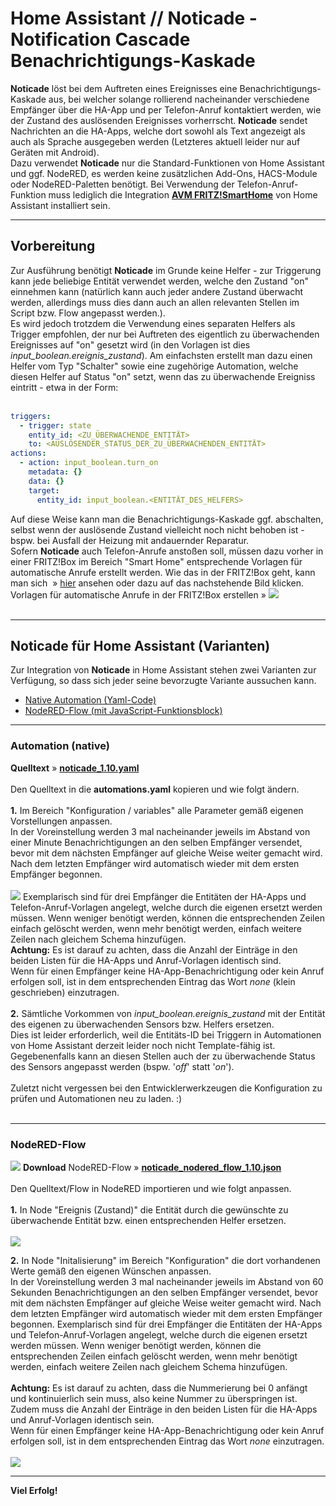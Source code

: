 <h1>Home Assistant // Noticade - Notification Cascade<br />Benachrichtigungs-Kaskade</h1>

<b>Noticade</b> löst bei dem Auftreten eines Ereignisses eine Benachrichtigungs-Kaskade aus, bei welcher solange rollierend nacheinander verschiedene Empfänger über die HA-App und per Telefon-Anruf kontaktiert werden, wie der Zustand des auslösenden Ereignisses vorherrscht.
<b>Noticade</b> sendet Nachrichten an die HA-Apps, welche dort sowohl als Text angezeigt als auch als Sprache ausgegeben werden (Letzteres aktuell leider nur auf Geräten mit Android).<br />
Dazu verwendet <b>Noticade</b> nur die Standard-Funktionen von Home Assistant und ggf. NodeRED, es werden keine zusätzlichen Add-Ons, HACS-Module oder NodeRED-Paletten benötigt. Bei Verwendung der Telefon-Anruf-Funktion muss lediglich die Integration <b><a href="https://www.home-assistant.io/integrations/fritzbox/" target="_blank">AVM FRITZ!SmartHome</a></b> von Home Assistant installiert sein.
<hr>
<h2>Vorbereitung</h2>
Zur Ausführung benötigt <b>Noticade</b> im Grunde keine Helfer - zur Triggerung kann jede beliebige Entität verwendet werden, welche den Zustand "on" einnehmen kann (natürlich kann auch jeder andere Zustand überwacht werden, allerdings muss dies dann auch an allen relevanten Stellen im Script bzw. Flow angepasst werden.).<br />
Es wird jedoch trotzdem die Verwendung eines separaten Helfers als Trigger empfohlen, der nur bei Auftreten des eigentlich zu überwachenden Ereignisses auf "on" gesetzt wird (in den Vorlagen ist dies <i>input_boolean.ereignis_zustand</i>).
Am einfachsten erstellt man dazu einen Helfer vom Typ "Schalter" sowie eine zugehörige Automation, welche diesen Helfer auf Status "on" setzt, wenn das zu überwachende Ereigniss eintritt - etwa in der Form:<br /><br />

```yaml
triggers:
  - trigger: state
    entity_id: <ZU_ÜBERWACHENDE_ENTITÄT>
    to: <AUSLÖSENDER_STATUS_DER_ZU_ÜBERWACHENDEN_ENTITÄT>
actions:
  - action: input_boolean.turn_on
    metadata: {}
    data: {}
    target:
      entity_id: input_boolean.<ENTITÄT_DES_HELFERS>
```

Auf diese Weise kann man die Benachrichtigungs-Kaskade ggf. abschalten, selbst wenn der auslösende Zustand vielleicht noch nicht behoben ist - bspw. bei Ausfall der Heizung mit andauernder Reparatur.<br />
Sofern <b>Noticade</b> auch Telefon-Anrufe anstoßen soll, müssen dazu vorher in einer FRITZ!Box im Bereich "Smart Home" entsprechende Vorlagen für automatische Anrufe erstellt werden. Wie das in der FRITZ!Box geht, kann man sich &nbsp;&raquo;&nbsp;<a href="./fb_smarthome_vorlage_anruf.md" target="_blank">hier</a> ansehen oder dazu auf das nachstehende Bild klicken.<br />
Vorlagen für automatische Anrufe in der FRITZ!Box erstellen&nbsp;&raquo;&nbsp;<a href="./fb_smarthome_vorlage_anruf.md" target="_blank"><img src="./img/fb_smarthome_vorlage_anruf_erstellen_thumb.png"></a><br />
<br />
<hr>
<h2>Noticade für Home Assistant (Varianten)</h2>
Zur Integration von <b>Noticade</b> in Home Assistant stehen zwei Varianten zur Verfügung, so dass sich jeder seine bevorzugte Variante aussuchen kann.<br /><ul>
<li><a href="#automation">Native Automation (Yaml-Code)</a></li>
<li><a href="#nodered_flow">NodeRED-Flow (mit JavaScript-Funktionsblock)</a></li>
</ul>

<a id="automation"></a>
<hr>
<h3>Automation (native)</h3>
<b>Quelltext</b>&nbsp;&raquo;&nbsp;<a href="https://github.com/migacode/home-assistant/blob/main/noticade/code/noticade_1.10.yaml"><strong>noticade_1.10.yaml</strong></a><br />
<br />
Den Quelltext in die <b>automations.yaml</b> kopieren und wie folgt ändern.<br /><br />
<b>1.</b> Im Bereich "Konfiguration / variables" alle Parameter gemäß eigenen Vorstellungen anpassen.<br />
In der Voreinstellung werden 3 mal nacheinander jeweils im Abstand von einer Minute Benachrichtigungen an den selben Empfänger versendet, bevor mit dem nächsten Empfänger auf gleiche Weise weiter gemacht wird. Nach dem letzten Empfänger wird automatisch wieder mit dem ersten Empfänger begonnen.<br /><br />
<img src="./img/noticade_img_yaml_config.png">
Exemplarisch sind für drei Empfänger die Entitäten der HA-Apps und Telefon-Anruf-Vorlagen angelegt, welche durch die eigenen ersetzt werden müssen. Wenn weniger benötigt werden, können die entsprechenden Zeilen einfach gelöscht werden, wenn mehr benötigt werden, einfach weitere Zeilen nach gleichem Schema hinzufügen.<br />
<b>Achtung:</b> Es ist darauf zu achten, dass die Anzahl der Einträge in den beiden Listen für die HA-Apps und Anruf-Vorlagen identisch sind.<br />
Wenn für einen Empfänger keine HA-App-Benachrichtigung oder kein Anruf erfolgen soll, ist in dem entsprechenden Eintrag das Wort <i>none</i> (klein geschrieben) einzutragen.<br /><br />
<b>2.</b> Sämtliche Vorkommen von <i>input_boolean.ereignis_zustand</i> mit der Entität des eigenen zu überwachenden Sensors bzw. Helfers ersetzen.<br />
Dies ist leider erforderlich, weil die Entitäts-ID bei Triggern in Automationen von Home Assistant derzeit leider noch nicht Template-fähig ist.<br />
Gegebenenfalls kann an diesen Stellen auch der zu überwachende Status des Sensors angepasst werden (bspw. '<i>off</i>' statt '<i>on</i>').<br /><br />
Zuletzt nicht vergessen bei den Entwicklerwerkzeugen die Konfiguration zu prüfen und Automationen neu zu laden. :)<br /><br />

<a id="nodered_flow"></a>
<hr>
<h3>NodeRED-Flow</h3>
<img src="./img/noticade_img_nodered_flow.png">
<b>Download</b> NodeRED-Flow&nbsp;&raquo;&nbsp;<a href="https://github.com/migacode/home-assistant/blob/main/noticade/code/noticade_nodered_flow_1.10.json"><strong>noticade_nodered_flow_1.10.json</strong></a><br />
<br />
Den Quelltext/Flow in NodeRED importieren und wie folgt anpassen.<br />
<br />
<b>1.</b> In Node "Ereignis (Zustand)" die Entität durch die gewünschte zu überwachende Entität bzw. einen entsprechenden Helfer ersetzen.<br /><br />
<img src="./img/noticade_img_node_1_trigger.png">
<br />

<b>2.</b> In Node "Initalisierung" im Bereich "Konfiguration" die dort vorhandenen Werte gemäß den eigenen Wünschen anpassen.<br />
In der Voreinstellung werden 3 mal nacheinander jeweils im Abstand von 60 Sekunden Benachrichtigungen an den selben Empfänger versendet, bevor mit dem nächsten Empfänger auf gleiche Weise weiter gemacht wird. Nach dem letzten Empfänger wird automatisch wieder mit dem ersten Empfänger begonnen.
Exemplarisch sind für drei Empfänger die Entitäten der HA-Apps und Telefon-Anruf-Vorlagen angelegt, welche durch die eigenen ersetzt werden müssen. Wenn weniger benötigt werden, können die entsprechenden Zeilen einfach gelöscht werden, wenn mehr benötigt werden, einfach weitere Zeilen nach gleichem Schema hinzufügen.<br />
<br />
<b>Achtung:</b> Es ist darauf zu achten, dass die Nummerierung bei 0 anfängt und kontinuierlich sein muss, also keine Nummer zu überspringen ist.<br />
Zudem muss die Anzahl der Einträge in den beiden Listen für die HA-Apps und Anruf-Vorlagen identisch sein.<br />
Wenn für einen Empfänger keine HA-App-Benachrichtigung oder kein Anruf erfolgen soll, ist in dem entsprechenden Eintrag das Wort <i>none</i> einzutragen.<br />
<br />
<img src="./img/noticade_img_node_2_initialisierung.png">
<br />
<hr>
<b>Viel Erfolg!</b>
